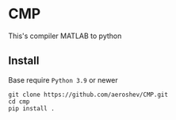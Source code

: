 # CMP
This's compiler MATLAB to python

## Install
Base require `Python 3.9` or newer

```
git clone https://github.com/aeroshev/CMP.git
cd cmp
pip install .
```
